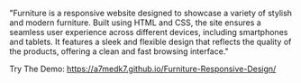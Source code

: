 "Furniture is a responsive website designed to showcase a variety of stylish and modern furniture. 
Built using HTML and CSS, the site ensures a seamless user experience across different devices, including smartphones and tablets. 
It features a sleek and flexible design that reflects the quality of the products, offering a clean and fast browsing interface."

Try The Demo: https://a7medk7.github.io/Furniture-Responsive-Design/
